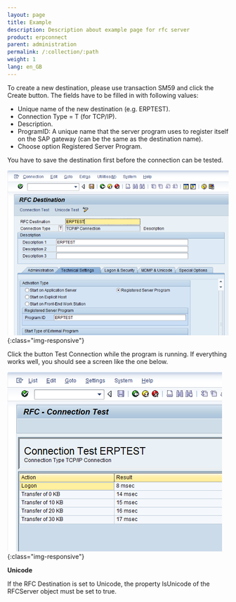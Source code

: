```yaml
---
layout: page
title: Example
description: Description about example page for rfc server
product: erpconnect
parent: administration
permalink: /:collection/:path
weight: 1
lang: en_GB
---
```


To create a new destination, please use transaction SM59 and click the Create button. The fields have to be filled in with following values: 

* Unique name of the new destination (e.g. ERPTEST).
* Connection Type = T (for TCP/IP).
* Description.
* ProgramID: A unique name that the server program uses to register itself on the SAP gateway (can be the same as the destination name). 
* Choose option Registered Server Program.

You have to save the destination first before the connection can be tested.

![rfcdestination01](/img/content/maintain-rfc-destination-001.png){:class="img-responsive"}  

Click the button Test Connection while the program is running. If everything works well, you should see a screen like the one below.

![rfcdestination02](/img/content/maintain-rfc-destination-002.png){:class="img-responsive"}  

**Unicode**

If the RFC Destination is set to Unicode, the property IsUnicode of the RFCServer object must be set to true.
